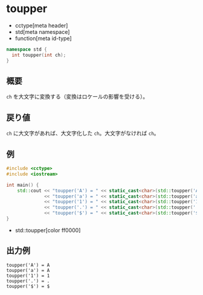 # toupper
* cctype[meta header]
* std[meta namespace]
* function[meta id-type]

```cpp
namespace std {
  int toupper(int ch);
}
```


## 概要
`ch` を大文字に変換する（変換はロケールの影響を受ける）。


## 戻り値
`ch` に大文字があれば、大文字化した `ch`。大文字がなければ `ch`。


## 例
```cpp example
#include <cctype>
#include <iostream>

int main() {
    std::cout << "toupper('A') = " << static_cast<char>(std::toupper('A')) << std::endl
              << "toupper('a') = " << static_cast<char>(std::toupper('a')) << std::endl
              << "toupper('1') = " << static_cast<char>(std::toupper('1')) << std::endl
              << "toupper('.') = " << static_cast<char>(std::toupper('.')) << std::endl
              << "toupper('$') = " << static_cast<char>(std::toupper('$')) << std::endl;
}
```
* std::toupper[color ff0000]


## 出力例
```
toupper('A') = A
toupper('a') = A
toupper('1') = 1
toupper('.') = .
toupper('$') = $
```
